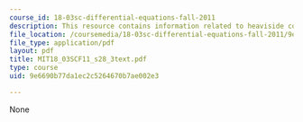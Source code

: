 ```yaml
---
course_id: 18-03sc-differential-equations-fall-2011
description: This resource contains information related to heaviside cover-up method.
file_location: /coursemedia/18-03sc-differential-equations-fall-2011/9e6690b77da1ec2c5264670b7ae002e3_MIT18_03SCF11_s28_3text.pdf
file_type: application/pdf
layout: pdf
title: MIT18_03SCF11_s28_3text.pdf
type: course
uid: 9e6690b77da1ec2c5264670b7ae002e3

---
```

None